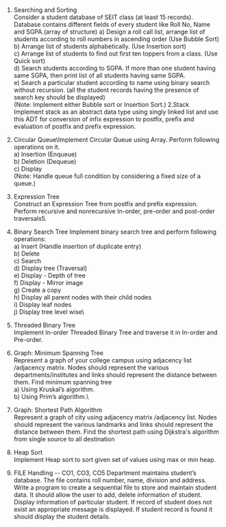 1. Searching and Sorting \
Consider a student database of SEIT class (at least 15 records). Database contains different fields of
every student like Roll No, Name and SGPA.(array of structure)
a) Design a roll call list, arrange list of students according to roll numbers in ascending order (Use
Bubble Sort)\
b) Arrange list of students alphabetically. (Use Insertion sort)\
c) Arrange list of students to find out first ten toppers from a class. (Use Quick sort)\
d) Search students according to SGPA. If more than one student having same SGPA, then print list
of all students having same SGPA.\
e) Search a particular student according to name using binary search without recursion. (all the
student records having the presence of search key should be displayed)\
(Note: Implement either Bubble sort or Insertion Sort.)
2.Stack \
Implement stack as an abstract data type using singly linked list and use this ADT for conversion of
infix expression to postfix, prefix and evaluation of postfix and prefix expression.
3. Circular Queue\Implement Circular Queue using Array. Perform following operations on it.\
a) Insertion (Enqueue)\
b) Deletion (Dequeue)\
c) Display\
(Note: Handle queue full condition by considering a fixed size of a queue.)

4. Expression Tree \
Construct an Expression Tree from postfix and prefix expression. Perform recursive and nonrecursive In-order, pre-order and post-order traversals5.
5. Binary Search Tree
Implement binary search tree and perform following operations:\
a) Insert (Handle insertion of duplicate entry)\
b) Delete\
c) Search\
d) Display tree (Traversal)\
e) Display - Depth of tree\
f) Display - Mirror image\
g) Create a copy\
h) Display all parent nodes with their child nodes\
i) Display leaf nodes\
j) Display tree level wise\

6. Threaded Binary Tree \
Implement In-order Threaded Binary Tree and traverse it in In-order and Pre-order.

7. Graph: Minimum Spanning Tree \
Represent a graph of your college campus using adjacency list /adjacency matrix. Nodes should
represent the various departments/institutes and links should represent the distance between them.
Find minimum spanning tree\
a) Using Kruskal’s algorithm.\
b) Using Prim’s algorithm.\

8. Graph: Shortest Path Algorithm\
Represent a graph of city using adjacency matrix /adjacency list. Nodes should represent the various landmarks and links should represent the distance between them. Find the shortest path using
Dijkstra's algorithm from single source to all destination

9. Heap Sort \
Implement Heap sort to sort given set of values using max or min heap.

10. FILE Handling -- CO1, CO3, CO5
Department maintains student’s database. The file contains roll number, name, division and address.
Write a program to create a sequential file to store and maintain student data. It should allow the
user to add, delete information of student. Display information of particular student. If record of
student does not exist an appropriate message is displayed. If student record is found it should
display the student details.

